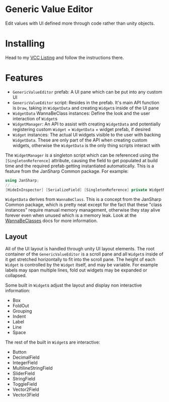 
# Generic Value Editor

Edit values with UI defined more through code rather than unity objects.

# Installing

Head to my [VCC Listing](https://jansharp.github.io/vrc/vcclisting.xhtml) and follow the instructions there.

# Features

- `GenericValueEditor` prefab: A UI pane which can be put into any custom UI
- `GenericValueEditor` script: Resides in the prefab. It's main API function is `Draw`, taking in `WidgetData` and creating `Widget`s inside of the UI pane
- `WidgetData` WannaBeClass instances: Define the look and the user interaction of `Widget`s
- `WidgetManager`: An API to assist with creating `WidgetData` and potentially registering custom `Widget` + `WidgetData` + widget prefab, if desired
- `Widget` instances: The actual UI widgets visible to the user with backing `WidgetData`. These are only part of the API when creating custom widgets, otherwise the `WidgetData` is the only thing scripts interact with

The `WidgetManager` is a singleton script which can be referenced using the `[SingletonReference]` attribute, causing the field to get populated at build time and the required prefab getting instantiated automatically. This is a feature from the JanSharp Common package. For example:

```cs
using JanSharp;
// ...
[HideInInspector] [SerializeField] [SingletonReference] private WidgetManager widgetManager;
```

`WidgetData` derives from `WannaBeClass`. This is a concept from the JanSharp Common package, which is pretty neat except for the fact that these "class instances" require manual memory management, otherwise they stay alive forever even when unused which is a memory leak. Look at the [WannaBeClasses](https://github.com/JanSharp/VRCJanSharpCommon#wannabeclasses) docs for more information.

## Layout

All of the UI layout is handled through unity UI layout elements. The root container of the `GenericValueEditor` is a scroll pane and all `Widget`s inside of it get stretched horizontally to fit into the scroll pane. The height of each `Widget` is controlled by the `Widget` itself, and may be variable. For example labels may span multiple lines, fold out widgets may be expanded or collapsed.

Some built in `Widget`s adjust the layout and display non interactive information:

- Box
- FoldOut
- Grouping
- Indent
- Label
- Line
- Space

The rest of the built in `Widget`s are interactive:

- Button
- DecimalField
- IntegerField
- MultilineStringField
- SliderField
- StringField
- ToggleField
- Vector2Field
- Vector3Field
